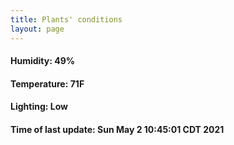 ```yaml
---
title: Plants' conditions
layout: page
---
```



#### Humidity: 49%
#### Temperature: 71F
#### Lighting: Low
#### Time of last update: Sun May  2 10:45:01 CDT 2021
